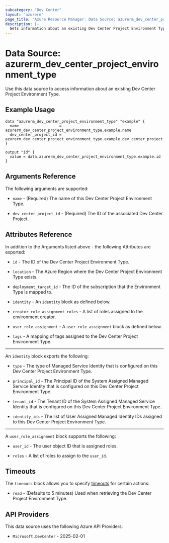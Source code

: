```yaml
---
subcategory: "Dev Center"
layout: "azurerm"
page_title: "Azure Resource Manager: Data Source: azurerm_dev_center_project_environment_type"
description: |-
  Gets information about an existing Dev Center Project Environment Type.
---
```


# Data Source: azurerm_dev_center_project_environment_type

Use this data source to access information about an existing Dev Center Project Environment Type.

## Example Usage

```hcl
data "azurerm_dev_center_project_environment_type" "example" {
  name                  = azurerm_dev_center_project_environment_type.example.name
  dev_center_project_id = azurerm_dev_center_project_environment_type.example.dev_center_project_id
}

output "id" {
  value = data.azurerm_dev_center_project_environment_type.example.id
}
```

## Arguments Reference

The following arguments are supported:

* `name` - (Required) The name of this Dev Center Project Environment Type.

* `dev_center_project_id` - (Required) The ID of the associated Dev Center Project.

## Attributes Reference

In addition to the Arguments listed above - the following Attributes are exported:

* `id` - The ID of the Dev Center Project Environment Type.

* `location` - The Azure Region where the Dev Center Project Environment Type exists.

* `deployment_target_id` - The ID of the subscription that the Environment Type is mapped to.

* `identity` - An `identity` block as defined below.

* `creator_role_assignment_roles` - A list of roles assigned to the environment creator.

* `user_role_assignment` - A `user_role_assignment` block as defined below.

* `tags` - A mapping of tags assigned to the Dev Center Project Environment Type.

---

An `identity` block exports the following:

* `type` - The type of Managed Service Identity that is configured on this Dev Center Project Environment Type.

* `principal_id` - The Principal ID of the System Assigned Managed Service Identity that is configured on this Dev Center Project Environment Type.

* `tenant_id` - The Tenant ID of the System Assigned Managed Service Identity that is configured on this Dev Center Project Environment Type.

* `identity_ids` - The list of User Assigned Managed Identity IDs assigned to this Dev Center Project Environment Type.

---

A `user_role_assignment` block supports the following:

* `user_id` - The user object ID that is assigned roles.

* `roles` - A list of roles to assign to the `user_id`.

## Timeouts

The `timeouts` block allows you to specify [timeouts](https://www.terraform.io/language/resources/syntax#operation-timeouts) for certain actions:

* `read` - (Defaults to 5 minutes) Used when retrieving the Dev Center Project Environment Type.

## API Providers
<!-- This section is generated, changes will be overwritten -->
This data source uses the following Azure API Providers:

* `Microsoft.DevCenter` - 2025-02-01
